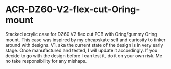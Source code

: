 # ACR-DZ60-V2-flex-cut-Oring-mount
Stacked acrylic case for DZ60 V2 flex cut PCB with Oring/gummy Oring mount.
This case was inspired by my cheapskate self and curiosity to tinker around with designs.
V1, aka the current state of the design is in very early stage. Once manufactured and tested, I will update it accordingly.
If you decide to go with the design before I can test it, do it on your own risk. Me no take responsibility for any mishaps.
